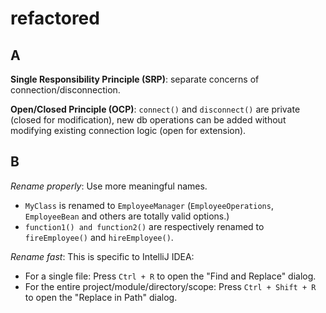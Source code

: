 # refactored

## A
**Single Responsibility Principle (SRP)**: separate concerns of connection/disconnection.

**Open/Closed Principle (OCP)**: `connect()` and `disconnect()` are private (closed for modification), new db operations can be added without modifying existing connection logic (open for extension).

## B

*Rename properly*: Use more meaningful names.
- ``MyClass`` is renamed to `EmployeeManager` (`EmployeeOperations`, `EmployeeBean` and others are totally valid options.)
- ``function1() and function2()`` are respectively renamed to ``fireEmployee()`` and ``hireEmployee()``.

*Rename fast*:
This is specific to IntelliJ IDEA:
- For a single file: Press `Ctrl + R` to open the "Find and Replace" dialog.
- For the entire project/module/directory/scope: Press ``Ctrl + Shift + R`` to open the "Replace in Path" dialog.

